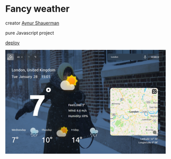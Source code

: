 # Fancy weather

creator [Aynur Shauerman](https://github.com/aykuli/)

pure Javascript project

[deploy](https://aykuli.github.io/fancy-weather/)

![screenshot](./screenshot.jpg)